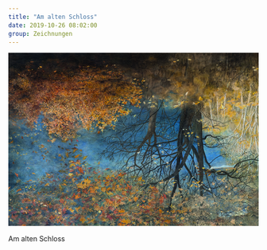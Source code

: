 ```yaml
---
title: "Am alten Schloss"
date: 2019-10-26 08:02:00
group: Zeichnungen
---
```

![Am alten Schloss](/img/zeichnungen/am-alten-schloss.jpg)

Am alten Schloss
